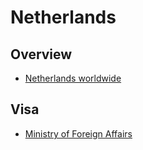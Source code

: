 # Netherlands

## Overview

- [Netherlands worldwide](https://www.netherlandsworldwide.nl/)

## Visa

- [Ministry of Foreign Affairs](https://consular.mfaservices.nl/)
